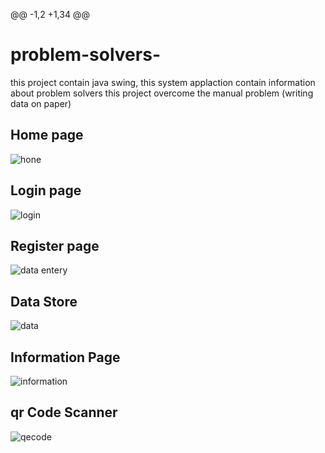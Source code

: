 @@ -1,2 +1,34 @@
# problem-solvers-
this project contain java swing, this system applaction contain information about problem solvers
this project overcome the manual problem (writing data on paper)

Home page
----------

![hone](https://user-images.githubusercontent.com/69120089/130318996-dca2986f-37c0-4900-8056-6e1a74153464.png)

Login page
----------

![login](https://user-images.githubusercontent.com/69120089/130319017-d0d4f9b3-86a0-4c3d-adb9-72ca966b0a8b.png)

Register page
--------------
![data entery](https://user-images.githubusercontent.com/69120089/130319029-b0fcb307-2ee6-4897-8fca-00c18d3928d1.png)

Data Store
----------
![data](https://user-images.githubusercontent.com/69120089/130319040-00a02bbc-c165-4165-b84f-6ca6d17bb4f7.png)

Information Page
-----------------

![information](https://user-images.githubusercontent.com/69120089/130319062-eee3bb64-6663-44cd-8cc8-01b651a2ad0a.png)


qr Code Scanner
---------------
![qecode](https://user-images.githubusercontent.com/69120089/130319073-3bed525f-e6a8-424e-b223-9f7bd780e0b0.png)
